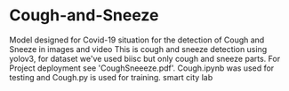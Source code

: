 # Cough-and-Sneeze
Model designed for Covid-19 situation for the detection of Cough and Sneeze in images and video
This is cough and sneeze detection using yolov3, for dataset we've used biisc but only cough and sneeze parts.
For Project deployment see 'CoughSneeeze.pdf'. Cough.ipynb was used for testing and Cough.py is used for training.
smart city lab